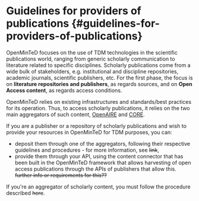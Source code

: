 # Guidelines for providers of publications {#guidelines-for-providers-of-publications}

OpenMinTeD focuses on the use of TDM technologies in the scientific publications world, ranging from generic scholarly communication to literature related to specific disciplines. Scholarly publications come from a wide bulk of stakeholders, e.g. institutional and discipline repositories, academic journals, scientific publishers, etc. For the first phase, the focus is on **literature repositories and publishers**, as regards sources, and on **Open Access content**, as regards access conditions.

OpenMinTeD relies on existing infrastructures and standards/best practices for its operation. Thus, to access scholarly publications, it relies on the two main aggregators of such content, [OpenAIRE](http://www.openaire.eu) and [CORE](http://core.ac.uk). 

If you are a publisher or a repository of scholarly publications and wish to provide your resources in OpenMinTeD for TDM purposes, you can:
* deposit them through one of the aggregators, following their respective guidelines and procedures - for more information, see ~~link~~,
* provide them through your API, using the content connector that has been built in the OpenMinTeD framework that allows harvesting of open access publications through the APIs of publishers that allow this. ~~further info or requirements for this??~~

If you're an aggregator of scholarly content, you must follow the procedure described ~~here~~.


